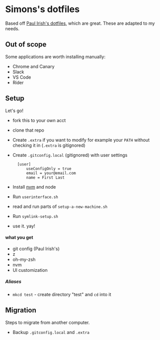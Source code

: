 # Simons's dotfiles

Based off [Paul Irish's dotfiles](https://github.com/paulirish/dotfiles), which are great. These are adapted to my needs.

## Out of scope

Some applications are worth installing manually:

* Chrome and Canary
* Slack
* VS Code
* Rider

## Setup

Let's go!

* fork this to your own acct
* clone that repo
* Create `.extra` if you want to modify for example your `PATH` without checking it in (`.extra` is gitignored)
* Create `.gitconfig.local` (gitignored) with user settings

		[user]
			useConfigOnly = true
			email = your@email.com
			name = First Last

* Install [nvm](https://github.com/creationix/nvm#installation) and node
* Run `userinterface.sh`
* read and run parts of `setup-a-new-machine.sh`
* Run `symlink-setup.sh`
* use it. yay!

#### what you get
* git config (Paul Irish's)
* z
* oh-my-zsh
* nvm
* UI customization

##### Aliases

* `mkcd test` - create directory "test" and `cd` into it

## Migration

Steps to migrate from another computer.

* Backup `.gitconfig.local` and `.extra`



